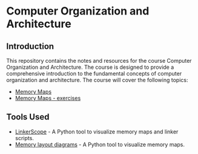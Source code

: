 
# Computer Organization and Architecture

## Introduction

This repository contains the notes and resources for the course Computer Organization and Architecture. The course is designed to provide a comprehensive introduction to the fundamental concepts of computer organization and architecture. The course will cover the following topics:

- [Memory Maps](./memory-maps.md "Memory Maps")
- [Memory Maps - exercises](./memory-maps-exercises.md "Memory Maps - exercises")

## Tools Used

- [LinkerScope](https://github.com/raulgotor/linkerscope?tab%3Dreadme-ov-file#creating-a-configuration-file "LinkerScope") - A Python tool to visualize memory maps and linker scripts.
- [Memory layout diagrams](https://github.com/gerph/memory-layout-diagram "Memory layout diagrams") - A Python tool to visualize memory maps.
